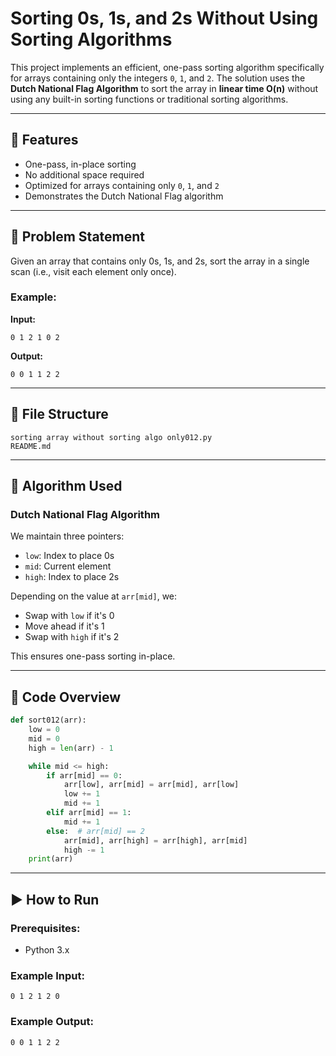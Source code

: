 # Sorting 0s, 1s, and 2s Without Using Sorting Algorithms

This project implements an efficient, one-pass sorting algorithm specifically for arrays containing only the integers `0`, `1`, and `2`. The solution uses the **Dutch National Flag Algorithm** to sort the array in **linear time O(n)** without using any built-in sorting functions or traditional sorting algorithms.

---

## 🚀 Features

- One-pass, in-place sorting
- No additional space required
- Optimized for arrays containing only `0`, `1`, and `2`
- Demonstrates the Dutch National Flag algorithm

---

## 📌 Problem Statement

Given an array that contains only 0s, 1s, and 2s, sort the array in a single scan (i.e., visit each element only once).

### Example:

**Input:**
```
0 1 2 1 0 2
```

**Output:**
```
0 0 1 1 2 2
```

---

## 📂 File Structure

```
sorting array without sorting algo only012.py
README.md
```

---

## 🧠 Algorithm Used

### Dutch National Flag Algorithm

We maintain three pointers:
- `low`: Index to place 0s
- `mid`: Current element
- `high`: Index to place 2s

Depending on the value at `arr[mid]`, we:
- Swap with `low` if it's 0
- Move ahead if it's 1
- Swap with `high` if it's 2

This ensures one-pass sorting in-place.

---

## 📄 Code Overview

```python
def sort012(arr):
    low = 0
    mid = 0
    high = len(arr) - 1

    while mid <= high:
        if arr[mid] == 0:
            arr[low], arr[mid] = arr[mid], arr[low]
            low += 1
            mid += 1
        elif arr[mid] == 1:
            mid += 1
        else:  # arr[mid] == 2
            arr[mid], arr[high] = arr[high], arr[mid]
            high -= 1
    print(arr)
```

---

## ▶️ How to Run

### Prerequisites:
- Python 3.x



### Example Input:
```
0 1 2 1 2 0
```

### Example Output:
```
0 0 1 1 2 2
```
